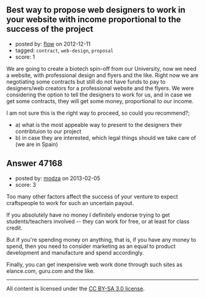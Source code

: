 ## Best way to propose web designers to work in your website with income proportional to the success of the project

- posted by: [flow](https://stackexchange.com/users/-1/17377-flow) on 2012-12-11
- tagged: `contract`, `web-design`, `proposal`
- score: 1

We are going to create a biotech spin-off from our University, now we need a website, with professional design and flyers and the like. Right now we are negotiating some contracts but still do not have funds to pay to designers/web creators for a professional website and the flyers. We were considering the option to tell the designers to work for us, and in case we get some contracts, they will get some money, proportional to our income.

I am not sure this is the right way to proceed, so could you recommend?;

 - a) what is the most appeable way to present to the designers their
   contribtuion to our project 
 - b) in case they are interested, which    legal things should we take
   care of (we are in Spain)




## Answer 47168

- posted by: [modza](https://stackexchange.com/users/-1/23879-modza) on 2013-02-05
- score: 3

Too many other factors affect the success of your venture to expect craftspeople to work for such an uncertain payout. 

If you absolutely have no money I definitely endorse trying to get students/teachers involved -- they can work for free, or at least for class credit. 

But if you're spending money on anything, that is, if you have any money to spend, then you need to consider marketing as an equal to product development and manufacture and spend accordingly. 

Finally, you can get inexpensive web work done through such sites as elance.com, guru.com and the like.



---

All content is licensed under the [CC BY-SA 3.0 license](https://creativecommons.org/licenses/by-sa/3.0/).

